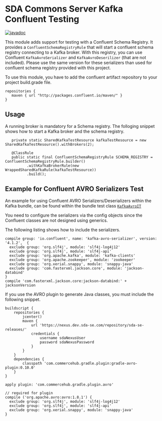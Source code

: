 # SDA Commons Server Kafka Confluent Testing

[![javadoc](https://javadoc.io/badge2/org.sdase.commons/sda-commons-server-kafka-confluent-testing/javadoc.svg)](https://javadoc.io/doc/org.sdase.commons/sda-commons-server-kafka-confluent-testing)

This module adds support for testing with a Confluent Schema Registry. It provides a `ConfluentSchemaRegistryRule`
that will start a confluent schema registry connecting to a Kafka broker. With this registry, you can use Confluent 
`KafkaAvroSerializer` and `KafkaAvroDeserilizer` (that are not included). Please use the same version for these serializers
than used for confluent schema registry provided with this project.

To use this module, you have to add the confluent artifact repository to your project build.grade file.
```
repositories {
   maven { url "http://packages.confluent.io/maven/" } 
}
```

## Usage
A running broker is mandatory for a Schema registry. The folloging snippet shows how to start a Kafka broker and the schema registry. 

```
   private static SharedKafkaTestResource kafkaTestResource = new SharedKafkaTestResource().withBrokers(2);
   
   @ClassRule
   public static final ConfluentSchemaRegistryRule SCHEMA_REGISTRY = ConfluentSchemaRegistryRule.builder()
          .withKafkaBrokerRule(new WrappedSharedKafkaRule(kafkaTestResource))
          .build();

```

## Example for Confluent AVRO Serializers Test

An example for using Confluent AVRO Serializers/Deserializers within the Kafka bundle, can be found within the
bundle test class  [`KafkaAvroIT`](../sda-commons-server-kafka/src/test/java/org/sdase/commons/server/kafka/KafkaAvroIT.java)

You need to configure the serializers via the config objects since the Confluent classes are not designed using generics.

The following listing shows how to include the serializers.
```
compile group: 'io.confluent', name: 'kafka-avro-serializer', version: '4.1.2',  {
  exclude group: 'org.slf4j', module: 'slf4j-log4j12'
  exclude group: 'org.slf4j', module: 'slf4j-api'
  exclude group: 'org.apache.kafka', module: 'kafka-clients'
  exclude group: 'org.apache.zookeeper', module: 'zookeeper'
  exclude group: 'org.xerial.snappy', module: 'snappy-java'
  exclude group: 'com.fasterxml.jackson.core', module: 'jackson-databind'
}
compile 'com.fasterxml.jackson.core:jackson-databind:' + jacksonVersion
```

If you use the AVRO plugin to generate Java classes, you must include the following snippet.
```
buildscript {
    repositories {
        jcenter()
        maven {
            url 'https://nexus.dev.sda-se.com/repository/sda-se-releases/'
            credentials {
                username sdaNexusUser
                password sdaNexusPassword
            }
        }
    }
    dependencies {
        classpath 'com.commercehub.gradle.plugin:gradle-avro-plugin:0.10.0'
    }
}

apply plugin: 'com.commercehub.gradle.plugin.avro'

// required for plugin 
compile ('org.apache.avro:avro:1.8.1') {
  exclude group: 'org.slf4j', module: 'slf4j-log4j12'
  exclude group: 'org.slf4j', module: 'slf4j-api'
  exclude group: 'org.xerial.snappy', module: 'snappy-java'
}
```